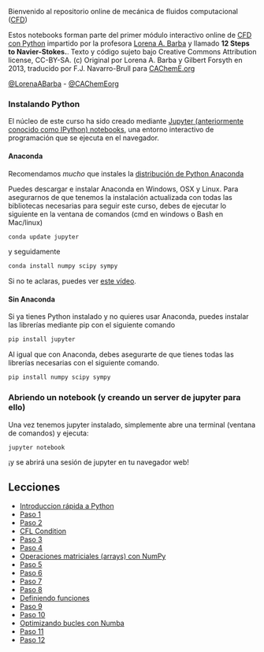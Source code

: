 Bienvenido al repositorio online de mecánica de fluidos computacional ([CFD](http://es.wikipedia.org/wiki/Mec%C3%A1nica_de_fluidos_computacional))

Estos notebooks forman parte del primer módulo interactivo online de [CFD con Python](https://github.com/barbagroup/CFDPython/) impartido por la profesora [Lorena A. Barba](http://lorenabarba.com/) y llamado **12 Steps to Navier-Stokes.**.
Texto y código sujeto bajo Creative Commons Attribution license, CC-BY-SA. (c) Original por Lorena A. Barba y Gilbert Forsyth en 2013, traducido por F.J. Navarro-Brull para [CAChemE.org](http://www.cacheme.org/)

[@LorenaABarba](https://twitter.com/LorenaABarba) - 
[@CAChemEorg](https://twitter.com/cachemeorg)

### Instalando Python

El núcleo de este curso ha sido creado mediante [Jupyter (anteriormente conocido como IPython) notebooks](https://jupyter-notebook.readthedocs.org/en/latest/notebook.html), una entorno interactivo de programación que se ejecuta en el navegador.


#### Anaconda
Recomendamos *mucho* que instales la [distribución de Python Anaconda](http://docs.continuum.io/anaconda/install) 

Puedes descargar e instalar Anaconda en Windows, OSX y Linux. Para asegurarnos de que tenemos la instalación actualizada con todas las bibliotecas necesarias para seguir este curso, debes de ejecutar lo siguiente en la ventana de comandos (cmd en windows o Bash en Mac/linux) 

```Bash
conda update jupyter
```

y seguidamente

```Bash
conda install numpy scipy sympy
```
Si no te aclaras, puedes ver [este vídeo](https://www.youtube.com/watch?v=x4xegDME5C0&feature=youtu.be&list=PLGBbVX_WvN7as_DnOGcpkSsUyXB1G_wqb).

#### Sin Anaconda
Si ya tienes Python instalado y no quieres usar Anaconda, puedes instalar las librerías mediante pip con el siguiente comando

```Bash
pip install jupyter
```
Al igual que con Anaconda, debes asegurarte de que tienes todas las librerías necesarias con el siguiente comando.

```Bash
pip install numpy scipy sympy
```

### Abriendo un notebook (y creando un server de jupyter para ello)

Una vez tenemos jupyter instalado, simplemente abre una terminal (ventana de comandos) y ejecuta: 

```Bash
jupyter notebook
```
¡y se abrirá una sesión de jupyter en tu navegador web!


Lecciones
-------

* [Introduccion rápida a Python](http://nbviewer.ipython.org/github/franktoffel/CFDPython-ES/blob/master/lecciones/00_Introduccion_rapida_a_Python.ipynb)
* [Paso 1](http://nbviewer.ipython.org/github/franktoffel/CFDPython-ES/blob/master/lecciones/01_Paso_1.ipynb)
* [Paso 2](http://nbviewer.ipython.org/github/franktoffel/CFDPython-ES/blob/master/lecciones/02_Paso_2.ipynb)
* [CFL Condition](http://nbviewer.ipython.org/github/franktoffel/CFDPython-ES/blob/master/lecciones/03_CFL_Condition.ipynb)
* [Paso 3](http://nbviewer.ipython.org/github/franktoffel/CFDPython-ES/blob/master/lecciones/04_Paso_3.ipynb)
* [Paso 4](http://nbviewer.ipython.org/github/franktoffel/CFDPython-ES/blob/master/lecciones/05_Paso_4.ipynb)
* [Operaciones matriciales (arrays) con NumPy](http://nbviewer.ipython.org/github/franktoffel/CFDPython-ES/blob/master/lecciones/06_Operaciones_matriciales_%28arrays%29_con_NumPy.ipynb)
* [Paso 5](http://nbviewer.ipython.org/github/franktoffel/CFDPython-ES/blob/master/lecciones/07_Paso_5.ipynb)
* [Paso 6](http://nbviewer.ipython.org/github/franktoffel/CFDPython-ES/blob/master/lecciones/08_Paso_6.ipynb)
* [Paso 7](http://nbviewer.ipython.org/github/franktoffel/CFDPython-ES/blob/master/lecciones/09_Paso_7.ipynb)
* [Paso 8](http://nbviewer.ipython.org/github/franktoffel/CFDPython-ES/blob/master/lecciones/10_Paso_8.ipynb)
* [Definiendo funciones](http://nbviewer.ipython.org/github/franktoffel/CFDPython-ES/blob/master/lecciones/11_Definiendo_funciones.ipynb)
* [Paso 9](http://nbviewer.ipython.org/github/franktoffel/CFDPython-ES/blob/master/lecciones/12_Paso_9.ipynb)
* [Paso 10](http://nbviewer.ipython.org/github/franktoffel/CFDPython-ES/blob/master/lecciones/13_Paso_10.ipynb)
* [Optimizando bucles con Numba](http://nbviewer.ipython.org/github/franktoffel/CFDPython-ES/blob/master/lecciones/14_Optimizando_bucles_con_Numba.ipynb)
* [Paso 11](http://nbviewer.ipython.org/github/franktoffel/CFDPython-ES/blob/master/lecciones/15_Paso_11.ipynb)
* [Paso 12](http://nbviewer.ipython.org/github/franktoffel/CFDPython-ES/blob/master/lecciones/16_Paso_12.ipynb)
